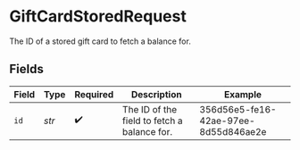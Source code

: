 # GiftCardStoredRequest

The ID of a stored gift card to fetch a balance for.


## Fields

| Field                                       | Type                                        | Required                                    | Description                                 | Example                                     |
| ------------------------------------------- | ------------------------------------------- | ------------------------------------------- | ------------------------------------------- | ------------------------------------------- |
| `id`                                        | *str*                                       | :heavy_check_mark:                          | The ID of the field to fetch a balance for. | 356d56e5-fe16-42ae-97ee-8d55d846ae2e        |